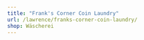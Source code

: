 ```yaml
---
title: "Frank's Corner Coin Laundry"
url: /lawrence/franks-corner-coin-laundry/
shop: Wäscherei
---
```

